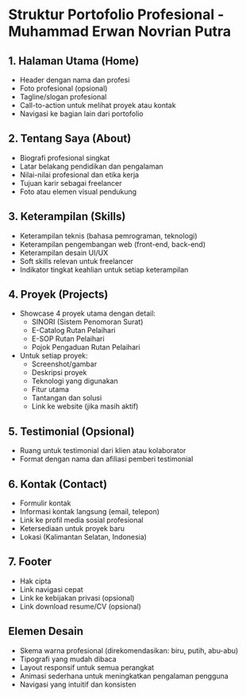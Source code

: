 # Struktur Portofolio Profesional - Muhammad Erwan Novrian Putra

## 1. Halaman Utama (Home)
- Header dengan nama dan profesi
- Foto profesional (opsional)
- Tagline/slogan profesional
- Call-to-action untuk melihat proyek atau kontak
- Navigasi ke bagian lain dari portofolio

## 2. Tentang Saya (About)
- Biografi profesional singkat
- Latar belakang pendidikan dan pengalaman
- Nilai-nilai profesional dan etika kerja
- Tujuan karir sebagai freelancer
- Foto atau elemen visual pendukung

## 3. Keterampilan (Skills)
- Keterampilan teknis (bahasa pemrograman, teknologi)
- Keterampilan pengembangan web (front-end, back-end)
- Keterampilan desain UI/UX
- Soft skills relevan untuk freelancer
- Indikator tingkat keahlian untuk setiap keterampilan

## 4. Proyek (Projects)
- Showcase 4 proyek utama dengan detail:
  - SINORI (Sistem Penomoran Surat)
  - E-Catalog Rutan Pelaihari
  - E-SOP Rutan Pelaihari
  - Pojok Pengaduan Rutan Pelaihari
- Untuk setiap proyek:
  - Screenshot/gambar
  - Deskripsi proyek
  - Teknologi yang digunakan
  - Fitur utama
  - Tantangan dan solusi
  - Link ke website (jika masih aktif)

## 5. Testimonial (Opsional)
- Ruang untuk testimonial dari klien atau kolaborator
- Format dengan nama dan afiliasi pemberi testimonial

## 6. Kontak (Contact)
- Formulir kontak
- Informasi kontak langsung (email, telepon)
- Link ke profil media sosial profesional
- Ketersediaan untuk proyek baru
- Lokasi (Kalimantan Selatan, Indonesia)

## 7. Footer
- Hak cipta
- Link navigasi cepat
- Link ke kebijakan privasi (opsional)
- Link download resume/CV (opsional)

## Elemen Desain
- Skema warna profesional (direkomendasikan: biru, putih, abu-abu)
- Tipografi yang mudah dibaca
- Layout responsif untuk semua perangkat
- Animasi sederhana untuk meningkatkan pengalaman pengguna
- Navigasi yang intuitif dan konsisten
